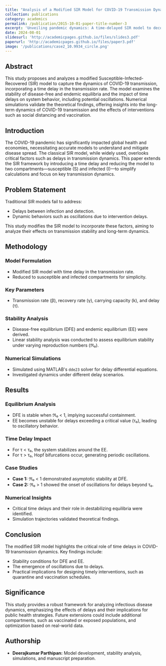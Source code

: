 ```yaml
---
title: "Analysis of a Modified SIR Model for COVID-19 Transmission Dynamics"
collection: publications
category: academics
permalink: /publication/2015-10-01-paper-title-number-3
excerpt: 'Unveiling pandemic dynamics: A time-delayed SIR model to decode COVID-19 transmission and guide smarter interventions.'
date: 2024-08-01
slidesurl: 'http://academicpages.github.io/files/slides3.pdf'
paperurl: 'http://academicpages.github.io/files/paper3.pdf'
image: '/publications/case2_10.9934_circle.png'
---
```


## Abstract
This study proposes and analyzes a modified Susceptible-Infected-Recovered (SIR) model to capture the dynamics of COVID-19 transmission, incorporating a time delay in the transmission rate. The model examines the stability of disease-free and endemic equilibria and the impact of time delays on system behavior, including potential oscillations. Numerical simulations validate the theoretical findings, offering insights into the long-term dynamics of COVID-19 transmission and the effects of interventions such as social distancing and vaccination.

## Introduction
The COVID-19 pandemic has significantly impacted global health and economies, necessitating accurate models to understand and mitigate disease spread. The classical SIR model, while widely used, overlooks critical factors such as delays in transmission dynamics. This paper extends the SIR framework by introducing a time delay and reducing the model to two compartments—susceptible (S) and infected (I)—to simplify calculations and focus on key transmission dynamics.

## Problem Statement
Traditional SIR models fail to address:
- Delays between infection and detection.
- Dynamic behaviors such as oscillations due to intervention delays.

This study modifies the SIR model to incorporate these factors, aiming to analyze their effects on transmission stability and long-term dynamics.

## Methodology
### Model Formulation
- Modified SIR model with time delay in the transmission rate.
- Reduced to susceptible and infected compartments for simplicity.

### Key Parameters
- Transmission rate (β), recovery rate (γ), carrying capacity (k), and delay (τ).

### Stability Analysis
- Disease-free equilibrium (DFE) and endemic equilibrium (EE) were derived.
- Linear stability analysis was conducted to assess equilibrium stability under varying reproduction numbers (ℜ₀).

### Numerical Simulations
- Simulated using MATLAB's `dde23` solver for delay differential equations.
- Investigated dynamics under different delay scenarios.

## Results
### Equilibrium Analysis
- DFE is stable when ℜ₀ < 1, implying successful containment.
- EE becomes unstable for delays exceeding a critical value (τ₀), leading to oscillatory behavior.

### Time Delay Impact
- For τ < τ₀, the system stabilizes around the EE.
- For τ > τ₀, Hopf bifurcations occur, generating periodic oscillations.

### Case Studies
- **Case 1:** ℜ₀ < 1 demonstrated asymptotic stability at DFE.
- **Case 2:** ℜ₀ > 1 showed the onset of oscillations for delays beyond τ₀.

### Numerical Insights
- Critical time delays and their role in destabilizing equilibria were identified.
- Simulation trajectories validated theoretical findings.

## Conclusion
The modified SIR model highlights the critical role of time delays in COVID-19 transmission dynamics. Key findings include:
- Stability conditions for DFE and EE.
- The emergence of oscillations due to delays.
- Practical implications for designing timely interventions, such as quarantine and vaccination schedules.

## Significance
This study provides a robust framework for analyzing infectious disease dynamics, emphasizing the effects of delays and their implications for public health strategies. Future extensions could include additional compartments, such as vaccinated or exposed populations, and optimization based on real-world data.

## Authorship
- **Deerajkumar Parthipan:** Model development, stability analysis, simulations, and manuscript preparation.
